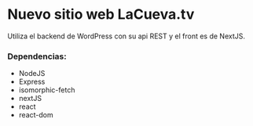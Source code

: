 # Nuevo sitio web LaCueva.tv

Utiliza el backend de WordPress con su api REST y el front es de NextJS.

### Dependencias:  
* NodeJS
* Express
* isomorphic-fetch
* nextJS
* react
* react-dom
